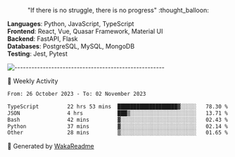 <p align="center"> 
  "If there is no struggle, there is no progress" :thought_balloon:
</p>

<p align="left">
  <strong>Languages</strong>: Python, JavaScript, TypeScript<br>
  <strong>Frontend</strong>: React, Vue, Quasar Framework, Material UI<br>
  <strong>Backend</strong>: FastAPI, Flask<br>
  <strong>Databases</strong>: PostgreSQL, MySQL, MongoDB<br>
  <strong>Testing</strong>: Jest, Pytest<br>
</p>

![-----------------------------------------------------](https://raw.githubusercontent.com/andreasbm/readme/master/assets/lines/vintage.png)

🎯 Weekly Activity

<!--START_SECTION:waka-->

```txt
From: 26 October 2023 - To: 02 November 2023

TypeScript         22 hrs 53 mins  ███████████████████▓░░░░░   78.30 %
JSON               4 hrs           ███▒░░░░░░░░░░░░░░░░░░░░░   13.71 %
Bash               42 mins         ▓░░░░░░░░░░░░░░░░░░░░░░░░   02.43 %
Python             37 mins         ▓░░░░░░░░░░░░░░░░░░░░░░░░   02.14 %
Other              28 mins         ▒░░░░░░░░░░░░░░░░░░░░░░░░   01.65 %
```

<!--END_SECTION:waka-->


🚀 Generated by [WakaReadme](https://github.com/athul/waka-readme)
